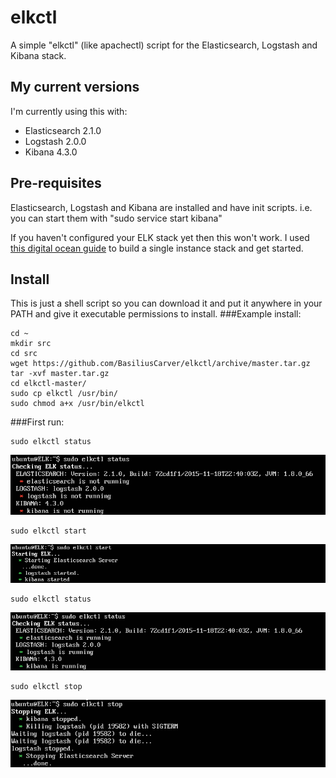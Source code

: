 # elkctl
A simple "elkctl" (like apachectl) script for the Elasticsearch, Logstash and Kibana stack.

## My current versions
I'm currently using this with:
* Elasticsearch 2.1.0
* Logstash 2.0.0
* Kibana 4.3.0

## Pre-requisites
Elasticsearch, Logstash and Kibana are installed and have init scripts.
i.e. you can start them with "sudo service start kibana"

If you haven't configured your ELK stack yet then this won't work.
I used [this digital ocean guide](https://www.digitalocean.com/community/tutorials/how-to-install-elasticsearch-logstash-and-kibana-elk-stack-on-ubuntu-14-04) to build a single instance stack and get started.

## Install
This is just a shell script so you can download it and put it anywhere in your PATH and give it executable permissions to install.
###Example install:
```shell
cd ~
mkdir src
cd src
wget https://github.com/BasiliusCarver/elkctl/archive/master.tar.gz
tar -xvf master.tar.gz
cd elkctl-master/
sudo cp elkctl /usr/bin/
sudo chmod a+x /usr/bin/elkctl
```

###First run:
```shell
sudo elkctl status
```
![status2.png](https://raw.githubusercontent.com/BasiliusCarver/elkctl/master/images/status2.png)

```shell
sudo elkctl start
```
![start.png](https://raw.githubusercontent.com/BasiliusCarver/elkctl/master/images/start.png)

```shell
sudo elkctl status
```
![status.png](https://raw.githubusercontent.com/BasiliusCarver/elkctl/master/images/status.png)

```shell
sudo elkctl stop
```
![stop.png](https://raw.githubusercontent.com/BasiliusCarver/elkctl/master/images/stop.png)

